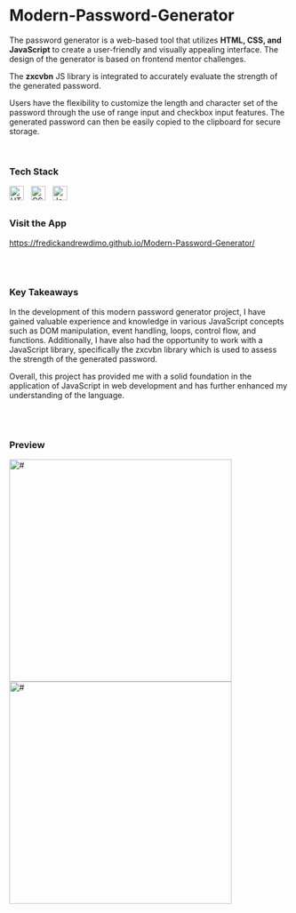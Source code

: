 # Modern-Password-Generator

The password generator is a web-based tool that utilizes **HTML, CSS, and JavaScript** to create a user-friendly and visually appealing interface. The design of the generator is based on frontend mentor challenges.

The **zxcvbn** JS library is integrated to accurately evaluate the strength of the generated password.

Users have the flexibility to customize the length and character set of the password through the use of range input and checkbox input features. The generated password can then be easily copied to the clipboard for secure storage.

<br>

### Tech Stack

<img align="left" alt="HTML5" width="26px" src="https://cdn.jsdelivr.net/gh/devicons/devicon/icons/html5/html5-original.svg" style="padding-right:10px;" />

<img align="left" alt="CSS3" width="26px" src="https://cdn.jsdelivr.net/gh/devicons/devicon/icons/css3/css3-original.svg" style="padding-right:10px;" />

<img align="left" alt="JavaScript" width="26px" src="https://cdn.jsdelivr.net/gh/devicons/devicon/icons/javascript/javascript-original.svg" style="padding-right:10px;" />

<br>
<br>

### Visit the App

https://fredickandrewdimo.github.io/Modern-Password-Generator/

<br>
<br>

### Key Takeaways

In the development of this modern password generator project, I have gained valuable experience and knowledge in various JavaScript concepts such as DOM manipulation, event handling, loops, control flow, and functions. Additionally, I have also had the opportunity to work with a JavaScript library, specifically the zxcvbn library which is used to assess the strength of the generated password.

Overall, this project has provided me with a solid foundation in the application of JavaScript in web development and has further enhanced my understanding of the language.

<br>
<br>

### Preview

<img align="left" alt="#" width="400px" src="/Users/andrew/Developer/Portfolio/Modern-Password-Generator/images/project-preview.png" style="padding-right:20px;"/>

<img align="left" alt="#" width="400px" src="/Users/andrew/Developer/Portfolio/Modern-Password-Generator/images/project-preview.png" />
